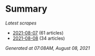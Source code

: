 # Summary
*Latest scrapes*
* [2021-08-07](https://github.com/nuuuwan/news_lk/blob/data/news_lk.2021-08-07.json) (61 articles)
* [2021-08-08](https://github.com/nuuuwan/news_lk/blob/data/news_lk.2021-08-08.json) (34 articles)

*Generated at 07:08AM, August 08, 2021*